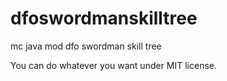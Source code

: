# dfoswordmanskilltree
mc java mod dfo swordman skill tree

You can do whatever you want under MIT license.
